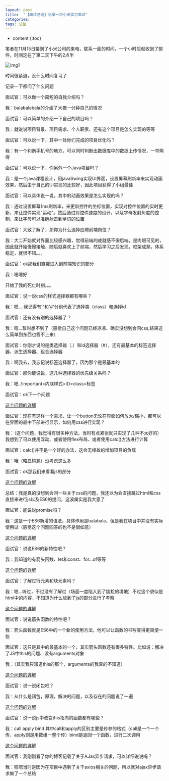 ```yaml
---
layout: post
title:  "【面试总结】记录一次小米实习面试"
categories:  
tags: 总结
---
```


* content
{:toc}

  
笔者在11月15日接到了小米公司的来电，联系一面的时间，一个小时后就收到了邮件，时间定在了第二天下午的2点半

![img1](http://www.cywjw99.com/Xiaomi_interview/1.svg)

时间很紧迫，没什么时间复习了

记录一下都问了什么问题

面试官：可以做一个简短的自我介绍吗？

我：balabalabala的介绍了大概一分钟自己的情况

面试官：可以简单的介绍一下自己的项目吗？

我：就说说项目背景、项目需求、个人职责、还有这个项目是怎么实现的等等

面试官：可以说一下，其中一处你们完成的项目优化吗？

我：有一个判断手机号的地方，可以同时判断出数据库中的数据上传情况，一举两得

面试官：可以说一下，你另外一个Java项目吗？

我：是一个java课程设计，用javaSwing实现UI界面，设置屏幕刷新率来实现动画效果，然后由于自己的UI实现的比较好，因此项目获得了小组最佳

面试官：可以具体说一说，其中的动画效果是怎么实现的吗？

我：通过设置屏幕1ms刷新率，来更新控件的坐标位置，实现对控件位置的实时更新，来让控件实现"运动"。然后通过对控件速度的设计，以及字母发射角度的控制，来让字母可以准确射击到单词的位置

面试官：大致了解了，那你为什么选择应聘前端岗位？

我：大二开始就对界面比较感兴趣，觉得前端的成就感不像后端，是肉眼可见的，因此就开始慢慢接触，随后就喜欢上了前端，然后学习之后发现，框架成熟，体系稳定，就很不错。。。

面试官：ok那我们直接进入到前端知识的部分

我：嗯嗯好

开始了我的死亡时刻。。。

面试官：说一说css的样式选择器都有哪些？

我：嗯....我记得有'.'和'#'分别代表了选择类（class）和选择id

面试官：还有没有别的选择器了？

我：嗯...暂时想不到了（感觉自己这个问题已经凉凉、确实没想到会问css,结果这么简单到东西也答不上来）

面试官：你刚才说的是类选择器（.）和id选择器（#），还有最基本的标签选择器、派生选择器、组合选择器

我：啊我去，我忘记说标签选择器了，因为那个是最基本的

面试官：那你能说说，这几种选择器的优先级关系吗？

我：嗯..!important>内联样式>ID>class>标签

面试官：ok下一个问题

[这个问题的详解](https://blog.csdn.net/qq_20179227/article/details/99705961?ops_request_misc=%257B%2522request%255Fid%2522%253A%2522163707984516780269852849%2522%252C%2522scm%2522%253A%252220140713.130102334..%2522%257D&request_id=163707984516780269852849&biz_id=0&utm_medium=distribute.pc_search_result.none-task-blog-2~all~baidu_landing_v2~default-4-99705961.first_rank_v2_pc_rank_v29&utm_term=css%E7%9A%84%E6%A0%B7%E5%BC%8F%E9%80%89%E6%8B%A9%E5%99%A8&spm=1018.2226.3001.4187)

面试官：现在有这样一个需求，让一个button无论在界面如何放大/缩小，都可以在界面的最中下部进行显示，如何用css进行实现？

我：（这个问题，我觉得有很多种方法，当时有点紧张就只实现了几种不太好的）我想到了可以使用浮动、或者使用flex布局、或者使用calc()方法进行计算

面试官：calc()并不是一个好的办法，这会无缘故的增加项目的负载

我：哦（略显尴尬）没考虑这么多

面试官：ok那我们来看看js的部分

[这个问题的详解](https://blog.csdn.net/qq_42562636/article/details/99587838?ops_request_misc=&request_id=&biz_id=102&utm_term=%E8%AE%A9%E4%B8%80%E4%B8%AA%E6%8C%89%E9%92%AE%E5%A7%8B%E7%BB%88%E5%9C%A8%E7%95%8C%E9%9D%A2%E7%9A%84%E4%B8%AD%E4%B8%8B%E9%83%A8%E8%BF%9B%E8%A1%8C%E6%98%BE%E7%A4%BA&utm_medium=distribute.pc_search_result.none-task-blog-2~all~sobaiduweb~default-1-99587838.first_rank_v2_pc_rank_v29&spm=1018.2226.3001.4187)

总结：我是真的没想到会问一些关于css的问题，我还以为会直接跳过html和css直接来进行js以及ES6的提问，这波属实是我大意了

面试官：能说说promise吗？

我：这是一个ES6新增的语法，具体作用是balabala，但是我在项目中并没有实际使用过（感觉这个问题回答的也不是很如意）

[这个问题的详解](https://blog.csdn.net/qq_34645412/article/details/81170576?ops_request_misc=%257B%2522request%255Fid%2522%253A%2522163714902616780255233219%2522%252C%2522scm%2522%253A%252220140713.130102334..%2522%257D&request_id=163714902616780255233219&biz_id=0&utm_medium=distribute.pc_search_result.none-task-blog-2~all~top_positive~default-1-81170576.first_rank_v2_pc_rank_v29&utm_term=promise&spm=1018.2226.3001.4187)

面试官：说说ES6的新特性吧？

我：我知道的有箭头函数、let和const、for...of等等

[这个问题的详解](https://blog.csdn.net/bradmatt/article/details/80920153?ops_request_misc=%257B%2522request%255Fid%2522%253A%2522163716117116780255232064%2522%252C%2522scm%2522%253A%252220140713.130102334..%2522%257D&request_id=163716117116780255232064&biz_id=0&utm_medium=distribute.pc_search_result.none-task-blog-2~all~sobaiduend~default-2-80920153.first_rank_v2_pc_rank_v29&utm_term=ES6%E7%9A%84%E6%96%B0%E7%89%B9%E6%80%A7&spm=1018.2226.3001.4187)

面试官：了解过行元素和块元素吗？

我：嗯...听过，不过没有了解过（场面一度陷入到了尴尬的境地）不过这个貌似是html中的内容，不知道为什么放到了js的部分进行了考察

[这个问题的详解](https://blog.csdn.net/qq_42952262/article/details/103834029)

面试官：说说箭头函数的特性吧？

我：箭头函数就是ES6中的一个新的使用方法，他可以让函数的书写变得更简便一些

面试官：这只是其中的最基本的一个，其实箭头函数还有很多特性。比如说：解决了JS中this的问题、没有arguments对象

我：（其实我只知道this的那个，arguments的我真的不知道）

[这个问题的详解](https://blog.csdn.net/weixin_42554311/article/details/82589733?ops_request_misc=%257B%2522request%255Fid%2522%253A%2522163716197416780261928714%2522%252C%2522scm%2522%253A%252220140713.130102334..%2522%257D&request_id=163716197416780261928714&biz_id=0&utm_medium=distribute.pc_search_result.none-task-blog-2~all~sobaiduend~default-2-82589733.first_rank_v2_pc_rank_v29&utm_term=%E7%AE%AD%E5%A4%B4%E5%87%BD%E6%95%B0%E7%9A%84%E4%BC%98%E7%82%B9&spm=1018.2226.3001.4187)

面试官：说一说闭包吧？

我：从什么是闭包，原理，解决的问题，以及存在的问题说了一遍

[这个问题的详解](https://blog.csdn.net/Hunt_bo/article/details/107699137?ops_request_misc=%257B%2522request%255Fid%2522%253A%2522163715667616780274194835%2522%252C%2522scm%2522%253A%252220140713.130102334..%2522%257D&request_id=163715667616780274194835&biz_id=0&utm_medium=distribute.pc_search_result.none-task-blog-2~all~top_positive~default-2-107699137.first_rank_v2_pc_rank_v29&utm_term=%E9%97%AD%E5%8C%85&spm=1018.2226.3001.4187)

面试官：说一说js中改变this指向的函数都有哪些？

我：call apply bind 其中call和apply的区别主要是传参的格式（call是一个一个传、apply则是用数组一整个传）bind是返回一个函数，进行二次调用

[这个问题的详解](https://blog.csdn.net/hexinyu_1022/article/details/82795517?ops_request_misc=%257B%2522request%255Fid%2522%253A%2522163716420616780264033229%2522%252C%2522scm%2522%253A%252220140713.130102334..%2522%257D&request_id=163716420616780264033229&biz_id=0&utm_medium=distribute.pc_search_result.none-task-blog-2~all~sobaiduend~default-1-82795517.first_rank_v2_pc_rank_v29&utm_term=call%2Capply%2Cbind&spm=1018.2226.3001.4187)

面试官：我刚刚看了你的博客记载了关于AJax异步请求，可以详细说说吗？

我：嗯嗯当时是因为在项目中遇到了关于axios相关的问题，所以就对ajax异步请求做了一个总结







